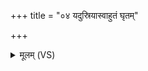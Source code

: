+++
title = "०४ यदुस्रियास्वाहुतं घृतम्"

+++
<details><summary>मूलम् (VS)</summary>

यदु॒स्रिया॒स्वाहु॑तं घृ॒तं पयो॒ऽयं स वा॑मश्विना भा॒ग आ ग॑तम्। माध्वी॑ धर्तारा विदथस्य सत्पती त॒प्तं घ॒र्मं पि॑बतं रोचने दि॒वः ॥
</details>